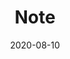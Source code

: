 ---
title: "Note"
linkTitle: "Note"
date: 2020-08-10
weight: 80
description: >
  The Note module provides free-text notes acquired from either the hospital wide electronic health record or the ICU information system.
---